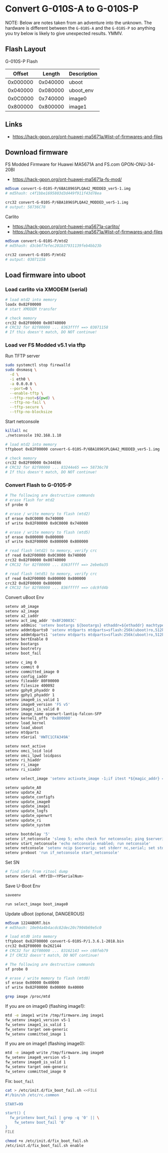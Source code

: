 # Convert G-010S-A to G-010S-P

NOTE: Below are notes taken from an adventure into the unknown. The hardware is different between the `G-010S-A` and the `G-010S-P` so anything you try below is likely to give unexpected results. YMMV.

## Flash Layout

G-010S-P Flash

| Offset   | Length   | Description |
|----------|----------|-------------|
| 0x000000 | 0x040000 | uboot       |
| 0x040000 | 0x080000 | uboot_env   |
| 0x0C0000 | 0x740000 | image0      |
| 0x800000 | 0x800000 | image1      |

## Links

- https://hack-gpon.org/ont-huawei-ma5671a/#list-of-firmwares-and-files

## Download firmware

FS Modded Firmware for Huawei MA5671A and FS.com GPON-ONU-34-20BI

- https://hack-gpon.org/ont-huawei-ma5671a-fs-mod/

```sh
md5sum convert-G-010S-P/6BA1896SPLQA42_MODDED_ver5-1.img
# md5hash: c4f1bbe1695803d3d449f911f43d78ea

crc32 convert-G-010S-P/6BA1896SPLQA42_MODDED_ver5-1.img
# output: 58736C78
```

Carlito

- https://hack-gpon.org/ont-huawei-ma5671a-carlito/
- https://hack-gpon.org/ont-huawei-ma5671a/#list-of-firmwares-and-files

```sh
md5sum convert-G-010S-P/mtd2
# md5hash: d3cb6f7efec201b37931139feb4bb23b

crc32 convert-G-010S-P/mtd2
# output: 03071158
```

## Load firmware into uboot

### Load carlito via XMODEM (serial)

```sh
# load mtd2 into memory
loadx 0x82F00000
# start XMODEM transfer

# check memory
crc32 0x82F00000 0x00740000
# CRC32 for 82f00000 ... 8363ffff ==> 03071158
# If this doesn't match, DO NOT continue!
```

### Load ver FS Modded v5.1 via tftp

Run TFTP server

```sh
sudo systemctl stop firewalld
sudo dnsmasq \
  -d \
  -i eth0 \
  -a 0.0.0.0 \
  --port=0 \
  --enable-tftp \
  --tftp-root=$(pwd) \
  --tftp-no-fail \
  --tftp-secure \
  --tftp-no-blocksize
```

Start netconsole

```sh
killall nc
./netconsole 192.168.1.10
```

```sh
# load mtd2 into memory
tftpboot 0x82F00000 convert-G-010S-P/6BA1896SPLQA42_MODDED_ver5-1.img

# check memory
crc32 0x82F00000 0x344E66
# CRC32 for 82f00000 ... 83244e65 ==> 58736c78
# If this doesn't match, DO NOT continue!
```

### Convert Flash to G-0105-P

```sh
# The following are destructive commands
# erase flash for mtd2
sf probe 0

# erase / write memory to flash (mtd2)
sf erase 0x0C0000 0x740000
sf write 0x82F00000 0x0C0000 0x740000

# erase / write memory to flash (mtd5)
sf erase 0x800000 0x800000
sf write 0x82F00000 0x800000 0x800000
```

```sh
# read flash (mtd2) to memory, verify crc
sf read 0x82F00000 0x0C0000 0x740000
crc32 0x82F00000 0x00740000
# CRC32 for 82f00000 ... 8363ffff ==> 2ebe0a35

# read flash (mtd5) to memory, verify crc
sf read 0x82F00000 0x800000 0x800000
crc32 0x82F00000 0x800000
# CRC32 for 82f00000 ... 836fffff ==> cdc9fd4b
```

Convert uBoot Env

```sh
setenv a0_image
setenv a2_image
setenv a2_iaddr
setenv act_img_addr '0xBF20003C'
setenv addmisc 'setenv bootargs ${bootargs} ethaddr=${ethaddr} machtype=${machtype} ignore_loglevel vpe1_load_addr=0x83f00000 vpe1_mem=1M mem=63M ${mtdparts}'
setenv addmtdparts0 'setenv mtdparts mtdparts=sflash:256k(uboot)ro,512k(uboot_env),7424k(linux),8192k(image1)'
setenv addmtdparts1 'setenv mtdparts mtdparts=sflash:256k(uboot)ro,512k(uboot_env),7424k(image0),8192k(linux)'
setenv bertEnable 0
setenv bootargs
setenv bootretry
setenv boot_fail

setenv c_img 0
setenv commit 0
setenv committed_image 0
setenv config_iaddr
setenv fileaddr 80F00000
setenv filesize 400092
setenv gphy0_phyaddr 0
setenv gphy1_phyaddr 1
setenv image0_is_valid 1
setenv image0_version 'FS v5'
setenv image1_is_valid 0
setenv image_name openwrt-lantiq-falcon-SFP
setenv kernel1_offs '0x800000'
setenv load_kernel
setenv load_uboot
setenv mtdparts
setenv nSerial 'HWTC1CFA349A'

setenv next_active
setenv omci_loid loid
setenv omci_lpwd loidpass
setenv ri_hiaddr
setenv ri_image
setenv ri_siaddr

setenv select_image 'setenv activate_image -1;if itest *${magic_addr} == ${magic_val} ; then if itest *${act_img_addr} == 0 ; then setenv activate_image 0;fi;if itest *${act_img_addr} == 1 ; then setenv activate_image 1;fi;mw ${magic_addr} 0x0;mw ${act_img_addr} 0x0;fi;if test $activate_image = -1 ; then setenv c_img $committed_image;else setenv c_img $activate_image;setenv activate_image -1;fi;if test $c_img = 0 && test $image0_is_valid = 0 ; then setenv c_img 1;fi;if test $c_img = 1 && test $image1_is_valid = 0 ; then setenv c_img 0;fi;if test $image0_is_valid = 0 && test $image1_is_valid = 0 ; then setenv c_img _err;fi;exit 0'

setenv update_A0
setenv update_A2
setenv update_configfs
setenv update_image0
setenv update_image1
setenv update_logfs
setenv update_openwrt
setenv update_ri     
setenv update_system

setenv bootdelay '5'
setenv if_netconsole 'sleep 5; echo check for netconsole; ping $serverip'
setenv start_netconsole 'echo netconsole enabled; run netconsole'
setenv netconsole 'setenv ncip $serverip; set stderr nc,serial; set stdin nc,serial; set stdout nc,serial; version;'
setenv preboot 'run if_netconsole start_netconsole'
```

Set SN

```sh
# find info from ritool dump
setenv nSerial <MfrID><YPSerialNum>
```

Save U-Boot Env

```sh
saveenv
```

```sh
run select_image boot_image0
```

Update uBoot (optional, DANGEROUS)

```sh
md5sum 1224ABORT.bin
# md5hash: 10e94a4b4acdc82dec20c7904b69e5c0
```

```sh
# load mtd0 into memory
tftpboot 0x82F00000 convert-G-010S-P/1.3.6.1-2018.bin
crc32 0x82F00000 0x262144
# CRC32 for 82f00000 ... 83162143 ==> c68feb79
# If CRC32 doesn't match, DO NOT continue!
```

```sh
# The following are destructive commands
sf probe 0

# erase / write memory to flash (mtd0)
sf erase 0x00000 0x40000
sf write 0x82F00000 0x00000 0x40000
```

```sh
grep image /proc/mtd
```

If you are on image0 (flashing image1):

```sh
mtd -e image1 write /tmp/firmware.img image1
fw_setenv image1_version v5-1
fw_setenv image1_is_valid 1
fw_setenv target oem-generic
fw_setenv committed_image 1
```

If you are on image1 (flashing image0):

```sh
mtd -e image0 write /tmp/firmware.img image0
fw_setenv image0_version v5-1
fw_setenv image0_is_valid 1
fw_setenv target oem-generic
fw_setenv committed_image 0
```

Fix: `boot_fail`

```sh
cat > /etc/init.d/fix_boot_fail.sh <<FILE
#!/bin/sh /etc/rc.common

START=99

start() {
  fw_printenv boot_fail | grep -q '0' || \
    fw_setenv boot_fail '0'
}
FILE

chmod +x /etc/init.d/fix_boot_fail.sh
/etc/init.d/fix_boot_fail.sh enable
```
